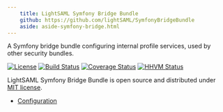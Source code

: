```yaml
---
    title: LightSAML Symfony Bridge Bundle
    github: https://github.com/lightSAML/SymfonyBridgeBundle
    aside: aside-symfony-bridge.html
---
```


A Symfony bridge bundle configuring internal profile services, used by other security bundles.

[![License](https://img.shields.io/packagist/l/lightsaml/symfony-bridge.svg)](https://packagist.org/packages/lightsaml/symfony-bridge)
[![Build Status](https://travis-ci.org/lightSAML/SymfonyBridgeBundle.svg?branch=master)](https://travis-ci.org/lightSAML/SymfonyBridgeBundle)
[![Coverage Status](https://coveralls.io/repos/lightSAML/SymfonyBridgeBundle/badge.svg?branch=master&service=github)](https://coveralls.io/github/lightSAML/SymfonyBridgeBundle?branch=master)
[![HHVM Status](http://hhvm.h4cc.de/badge/lightsaml/symfony-bridge.svg?style=flat)](http://hhvm.h4cc.de/package/lightsaml/symfony-bridge)

LightSAML Symfony Bridge Bundle is open source and distributed under
[MIT license](https://github.com/lightSAML/SymfonyBridgeBundle/blob/master/LICENSE).


 * [Configuration](/Symfony-Bridge/Configuration/)

